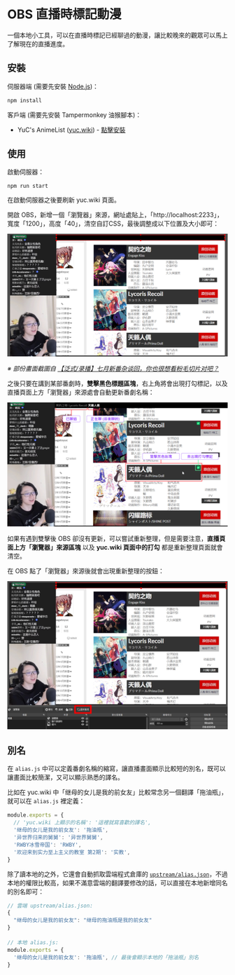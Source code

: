 # OBS 直播時標記動漫

一個本地小工具，可以在直播時標記已經聊過的動漫，讓比較晚來的觀眾可以馬上了解現在的直播進度。

## 安裝

伺服器端 (需要先安裝 [Node.js](https://nodejs.org/))：

```bash
npm install
```

客戶端 (需要先安裝 Tampermonkey 油猴腳本)：

* YuC's AnimeList ([yuc.wiki](https://yuc.wiki/)) - [點擊安裝](https://raw.githubusercontent.com/wang48372162/obs-animes-markup/main/clients/yuc_wiki.user.js)

## 使用

啟動伺服器：

```
npm run start
```

在啟動伺服器之後要刷新 yuc.wiki 頁面。

開啟 OBS，新增一個「瀏覽器」來源，網址處貼上，「http://localhost:2233」，寬度「1200」，高度「40」，清空自訂CSS，最後調整成以下位置及大小即可：

![](screens/screenshot_01.jpg)

*※ 部份畫面截圖自 [【泛式/录播】七月新番杂谈回，你也很想看粉毛切片对吧？](https://www.bilibili.com/video/BV1nZ4y1Y7VH)*

之後只要在講到某部番劇時，**雙擊黑色標題區塊**，右上角將會出現打勾標記，以及直播頁面上方「瀏覽器」來源處會自動更新番劇名稱：

![](screens/screenshot_02.jpg)

如果有遇到雙擊後 OBS 卻沒有更新，可以嘗試重新整理，但是需要注意，**直播頁面上方「瀏覽器」來源區塊** 以及 **yuc.wiki 頁面中的打勾** 都是重新整理頁面就會清空。

在 OBS 點了「瀏覽器」來源後就會出現重新整理的按鈕：

![](screens/screenshot_03.jpg)

## 別名

在 `alias.js` 中可以定義番劇名稱的縮寫，讓直播畫面顯示比較短的別名，既可以讓畫面比較簡潔，又可以顯示熟悉的譯名。

比如在 yuc.wiki 中「继母的女儿是我的前女友」比較常念另一個翻譯「拖油瓶」，就可以在 `alias.js` 裡定義：

```js
module.exports = {
  // 'yuc.wiki 上顯示的名稱': '這裡就寫喜歡的譯名',
  '继母的女儿是我的前女友': '拖油瓶',
  '异世界归来的舅舅': '异世界舅舅',
  'RWBY冰雪帝国': 'RWBY',
  '欢迎来到实力至上主义的教室 第2期': '实教',
}
```

除了讀本地的之外，它還會自動抓取雲端程式倉庫的 [`upstream/alias.json`](https://github.com/wang48372162/obs-animes-markup/blob/main/upstream/alias.json)，不過本地的權限比較高，如果不滿意雲端的翻譯要修改的話，可以直接在本地新增同名的別名即可：

```js
// 雲端 upstream/alias.json:
{
  "继母的女儿是我的前女友": "继母的拖油瓶是我的前女友"
}

// 本地 alias.js:
module.exports = {
  '继母的女儿是我的前女友': '拖油瓶', // 最後會顯示本地的「拖油瓶」別名
}
```
